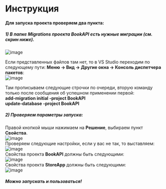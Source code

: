 # Инструкция
#### Для запуска проекта проверяем два пункта:
##### **1)** В папке **Migrations** проекта **BookAPI** есть нужные миграции (см. скрин ниже).

![image](https://user-images.githubusercontent.com/47531968/198840527-37c81456-be28-4173-b8b1-09a7f32074cd.png)

Если представленных файлов там нет, то в VS Studio переходим по следующему пути: **Меню -> Вид -> Другие окна -> Консоль диспетчера пакетов**:<br>
![image](https://user-images.githubusercontent.com/47531968/198840717-e21e3cbd-13fd-45a0-82c6-3f27d596dd5c.png)

Там прописываем следующие строчки по очереди, вторую команду только после сообщения об успешном применении первой:<br>
**add-migration initial -project BookAPI**<br>
**update-database -project BookAPI**<br>
##### **2) Проверяем параметры запуска:**
Правой кнопкой мыши нажимаем на **Решение**, выбираем пункт **Свойства**.<br>
![image](https://user-images.githubusercontent.com/47531968/198841113-2ad3bd6e-0cbd-4e83-8543-1aff63495904.png)<br>
Проверяем следующие настройки, если у вас не так, то выставляем:<br>
![image](https://user-images.githubusercontent.com/47531968/198841233-1cbf38a6-4713-49b0-b690-61fd666b1961.png)<br>
Свойства проекта **BookAPI** должны быть следующими:<br>
![image](https://user-images.githubusercontent.com/47531968/198841383-fa27eccd-62a4-4fec-a491-8744bc2d375d.png)<br>
Свойства проекта **StoreApp** должны быть следующими:<br>
![image](https://user-images.githubusercontent.com/47531968/198841448-503b136f-09c1-4699-a0ac-ef4c398fcaf4.png)<br>
##### Можно запускать и пользоваться!
